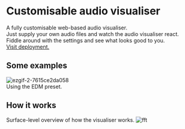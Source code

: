 # Customisable audio visualiser
A fully customisable web-based audio visualiser.\
Just supply your own audio files and watch the audio visualiser react.\
Fiddle around with the settings and see what looks good to you.\
[Visit deployment.](https://elliot-mb.github.io/custom-visualiser/)

## Some examples
![ezgif-2-7615ce2da058](https://user-images.githubusercontent.com/45922387/119244415-6dea5a00-bb68-11eb-8152-47dd370cb96a.gif)\
Using the EDM preset.

## How it works
Surface-level overview of how the visualiser works.
![fft](https://user-images.githubusercontent.com/45922387/128699557-5b17997c-a1fd-4bc3-a7c3-73b41cda6baf.png)
